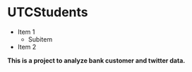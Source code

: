 # UTCStudents

- Item 1
  - Subitem
- Item 2

<b>This is a project to analyze bank customer and twitter data.</b>

